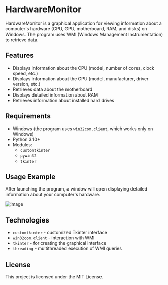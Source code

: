 # HardwareMonitor

HardwareMonitor is a graphical application for viewing information about a computer's hardware (CPU, GPU, motherboard, RAM, and disks) on Windows. The program uses WMI (Windows Management Instrumentation) to retrieve data.

## Features
- Displays information about the CPU (model, number of cores, clock speed, etc.)
- Displays information about the GPU (model, manufacturer, driver version, etc.)
- Retrieves data about the motherboard
- Displays detailed information about RAM
- Retrieves information about installed hard drives

## Requirements
- Windows (the program uses `win32com.client`, which works only on Windows)
- Python 3.10+
- Modules:
  - `customtkinter`
  - `pywin32`
  - `tkinter`

## Usage Example
After launching the program, a window will open displaying detailed information about your computer's hardware.

![image](https://github.com/user-attachments/assets/fd6eab67-38e2-4c46-b68c-3e4dd7b1b8eb)


## Technologies
- `customtkinter` - customized Tkinter interface
- `win32com.client` - interaction with WMI
- `tkinter` - for creating the graphical interface
- `threading` - multithreaded execution of WMI queries

## License
This project is licensed under the MIT License.
